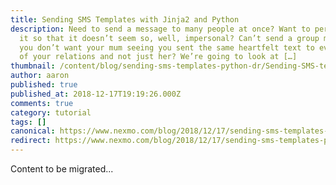 ```yaml
---
title: Sending SMS Templates with Jinja2 and Python
description: Need to send a message to many people at once? Want to personalise
  it so that it doesn’t seem so, well, impersonal? Can’t send a group message as
  you don’t want your mum seeing you sent the same heartfelt text to every one
  of your relations and not just her? We’re going to look at […]
thumbnail: /content/blog/sending-sms-templates-python-dr/Sending-SMS-templates-with-Jinja2-and-Python.png
author: aaron
published: true
published_at: 2018-12-17T19:19:26.000Z
comments: true
category: tutorial
tags: []
canonical: https://www.nexmo.com/blog/2018/12/17/sending-sms-templates-python-dr
redirect: https://www.nexmo.com/blog/2018/12/17/sending-sms-templates-python-dr
---
```


Content to be migrated...
